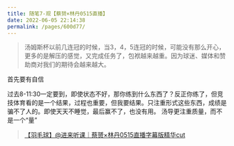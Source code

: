 ```yaml
---
title: 随笔7-观【蔡赟×林丹0515直播】
date: 2022-06-05 22:14:38
permalink: /pages/600d77/
---
```



> 汤姆斯杯以前几连冠的时候，当3，4，5连冠的时候，可能没有那么开心，更多的是解压的感觉，又完成任务了，包袱越来越重。因为球迷、媒体和赞助商对我们的期待会越来越大。



首先要有自信

过去8-11:30一定要到，即使状态不好，那你练到什么东西了？反正你练了，但竞技体育看的是一个结果，过程也重要，但我要结果。只注重形式这些东西，成绩是骗不了人的。即使天天不睡觉，最后赢不了，也没有用。
汤导更注重质量，而不是一个“量”

> [【羽毛球】@进来听课｜蔡赟×林丹0515直播字幕版精华cut](https://www.bilibili.com/video/BV1va41177EZ?spm_id_from=333.999.0.0)